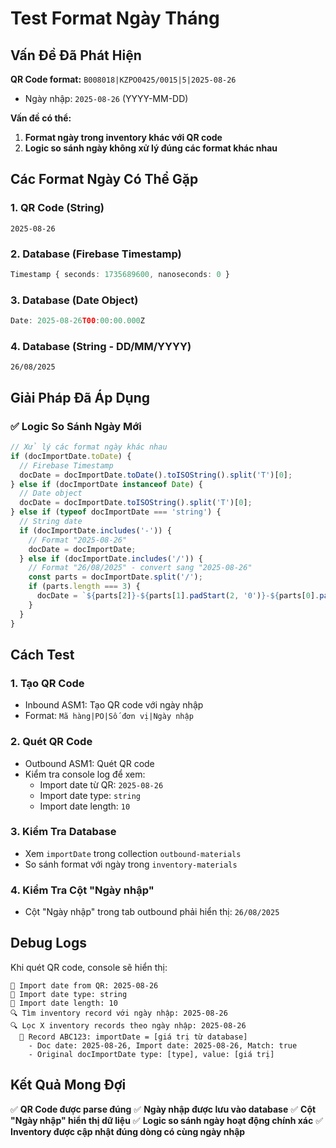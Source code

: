 # Test Format Ngày Tháng

## Vấn Đề Đã Phát Hiện

**QR Code format:** `B008018|KZPO0425/0015|5|2025-08-26`
- Ngày nhập: `2025-08-26` (YYYY-MM-DD)

**Vấn đề có thể:**
1. **Format ngày trong inventory khác với QR code**
2. **Logic so sánh ngày không xử lý đúng các format khác nhau**

## Các Format Ngày Có Thể Gặp

### 1. **QR Code (String)**
```
2025-08-26
```

### 2. **Database (Firebase Timestamp)**
```typescript
Timestamp { seconds: 1735689600, nanoseconds: 0 }
```

### 3. **Database (Date Object)**
```typescript
Date: 2025-08-26T00:00:00.000Z
```

### 4. **Database (String - DD/MM/YYYY)**
```
26/08/2025
```

## Giải Pháp Đã Áp Dụng

### ✅ **Logic So Sánh Ngày Mới**
```typescript
// Xử lý các format ngày khác nhau
if (docImportDate.toDate) {
  // Firebase Timestamp
  docDate = docImportDate.toDate().toISOString().split('T')[0];
} else if (docImportDate instanceof Date) {
  // Date object
  docDate = docImportDate.toISOString().split('T')[0];
} else if (typeof docImportDate === 'string') {
  // String date
  if (docImportDate.includes('-')) {
    // Format "2025-08-26"
    docDate = docImportDate;
  } else if (docImportDate.includes('/')) {
    // Format "26/08/2025" - convert sang "2025-08-26"
    const parts = docImportDate.split('/');
    if (parts.length === 3) {
      docDate = `${parts[2]}-${parts[1].padStart(2, '0')}-${parts[0].padStart(2, '0')}`;
    }
  }
}
```

## Cách Test

### 1. **Tạo QR Code**
- Inbound ASM1: Tạo QR code với ngày nhập
- Format: `Mã hàng|PO|Số đơn vị|Ngày nhập`

### 2. **Quét QR Code**
- Outbound ASM1: Quét QR code
- Kiểm tra console log để xem:
  - Import date từ QR: `2025-08-26`
  - Import date type: `string`
  - Import date length: `10`

### 3. **Kiểm Tra Database**
- Xem `importDate` trong collection `outbound-materials`
- So sánh format với ngày trong `inventory-materials`

### 4. **Kiểm Tra Cột "Ngày nhập"**
- Cột "Ngày nhập" trong tab outbound phải hiển thị: `26/08/2025`

## Debug Logs

Khi quét QR code, console sẽ hiển thị:
```
📅 Import date from QR: 2025-08-26
📅 Import date type: string
📅 Import date length: 10
🔍 Tìm inventory record với ngày nhập: 2025-08-26
🔍 Lọc X inventory records theo ngày nhập: 2025-08-26
  📅 Record ABC123: importDate = [giá trị từ database]
    - Doc date: 2025-08-26, Import date: 2025-08-26, Match: true
    - Original docImportDate type: [type], value: [giá trị]
```

## Kết Quả Mong Đợi

✅ **QR Code được parse đúng**
✅ **Ngày nhập được lưu vào database**
✅ **Cột "Ngày nhập" hiển thị dữ liệu**
✅ **Logic so sánh ngày hoạt động chính xác**
✅ **Inventory được cập nhật đúng dòng có cùng ngày nhập**
